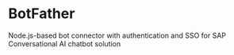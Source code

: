 # BotFather
Node.js-based bot connector with authentication and SSO for SAP Conversational AI chatbot solution
